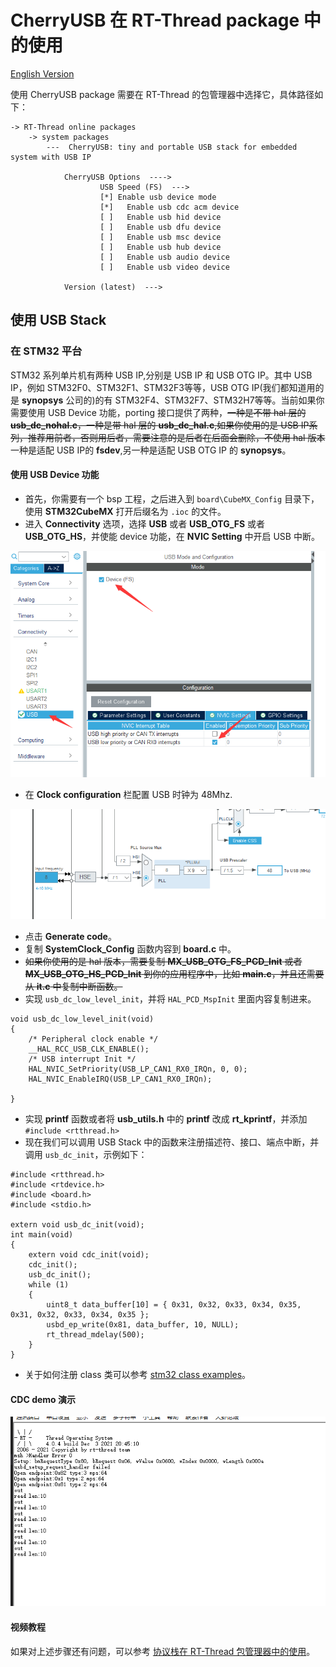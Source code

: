 # CherryUSB 在 RT-Thread package 中的使用

[English Version](rt-thread.md)

使用 CherryUSB package 需要在 RT-Thread 的包管理器中选择它，具体路径如下：

```
-> RT-Thread online packages
    -> system packages
        ---  CherryUSB: tiny and portable USB stack for embedded system with USB IP

            CherryUSB Options  ---->
                    USB Speed (FS)  --->
                    [*] Enable usb device mode
                    [*]   Enable usb cdc acm device
                    [ ]   Enable usb hid device
                    [ ]   Enable usb dfu device
                    [ ]   Enable usb msc device
                    [ ]   Enable usb hub device
                    [ ]   Enable usb audio device
                    [ ]   Enable usb video device

            Version (latest)  --->
```

## 使用 USB Stack

### 在 STM32 平台

STM32 系列单片机有两种 USB IP,分别是 USB IP 和 USB OTG IP。其中 USB IP，例如 STM32F0、STM32F1、STM32F3等等，USB OTG IP(我们都知道用的是 **synopsys** 公司的)的有 STM32F4、STM32F7、STM32H7等等。当前如果你需要使用 USB Device 功能，porting 接口提供了两种，~~一种是不带 hal 层的 **usb_dc_nohal.c**，一种是带 hal 层的 **usb_dc_hal.c**,如果你使用的是 USB IP系列，推荐用前者，否则用后者，需要注意的是后者在后面会删除，不使用 hal 版本~~ 一种是适配 USB IP的 **fsdev**,另一种是适配 USB OTG IP 的 **synopsys**。

#### 使用 USB Device 功能

- 首先，你需要有一个 bsp 工程，之后进入到 `board\CubeMX_Config` 目录下，使用 **STM32CubeMX** 打开后缀名为 `.ioc` 的文件。
- 进入 **Connectivity** 选项，选择 **USB** 或者 **USB_OTG_FS** 或者 **USB_OTG_HS**，并使能 device 功能，在 **NVIC Setting** 中开启 USB 中断。

![STM32CubeMX USB setting](img/stm32cubemx.png)

- 在 **Clock configuration** 栏配置 USB 时钟为 48Mhz.

![STM32CubeMX USB clock](img/stm32cubemx_clk.png)

- 点击 **Generate code**。
- 复制 **SystemClock_Config** 函数内容到 **board.c** 中。
- ~~如果你使用的是 hal 版本，需要复制 **MX_USB_OTG_FS_PCD_Init** 或者 **MX_USB_OTG_HS_PCD_Init** 到你的应用程序中，比如 **main.c**，并且还需要从 **it.c** 中复制中断函数。~~
- 实现 ``usb_dc_low_level_init``，并将 ``HAL_PCD_MspInit`` 里面内容复制进来。

```
void usb_dc_low_level_init(void)
{
    /* Peripheral clock enable */
    __HAL_RCC_USB_CLK_ENABLE();
    /* USB interrupt Init */
    HAL_NVIC_SetPriority(USB_LP_CAN1_RX0_IRQn, 0, 0);
    HAL_NVIC_EnableIRQ(USB_LP_CAN1_RX0_IRQn);

}
```

- 实现 **printf** 函数或者将 **usb_utils.h** 中的 **printf** 改成 **rt_kprintf**，并添加 `#include <rtthread.h>`
- 现在我们可以调用 USB Stack 中的函数来注册描述符、接口、端点中断，并调用 `usb_dc_init`，示例如下：

```
#include <rtthread.h>
#include <rtdevice.h>
#include <board.h>
#include <stdio.h>

extern void usb_dc_init(void);
int main(void)
{
    extern void cdc_init(void);
    cdc_init();
    usb_dc_init();
    while (1)
    {
        uint8_t data_buffer[10] = { 0x31, 0x32, 0x33, 0x34, 0x35, 0x31, 0x32, 0x33, 0x34, 0x35 };
        usbd_ep_write(0x81, data_buffer, 10, NULL);
        rt_thread_mdelay(500);
    }
}

```

- 关于如何注册 class 类可以参考 [stm32 class examples](https://github.com/sakumisu/usb_stack/tree/master/demo/stm32/stm32f103c8t6/example)。

#### CDC demo 演示

![CDC Demo](img/rtt_cdc_demo.png)

#### 视频教程

如果对上述步骤还有问题，可以参考 [协议栈在 RT-Thread 包管理器中的使用](https://www.bilibili.com/video/BV1Ef4y1t73d?p=26)。